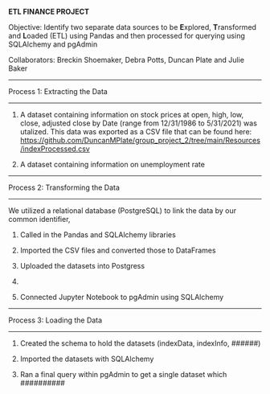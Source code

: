 **ETL FINANCE PROJECT**


Objective: Identify two separate data sources to be **E**xplored, **T**ransformed and **L**oaded (ETL) using Pandas and 
then processed for querying using SQLAlchemy and pgAdmin



Collaborators:  Breckin Shoemaker, Debra Potts, Duncan Plate and Julie Baker

__________________________________________________________________________________________________________________________

Process 1: Extracting the Data
_____________________________
1.	A dataset containing information on stock prices at open, high, low, close, adjusted close by Date (range from 12/31/1986 to 5/31/2021) was utalized.  This data was exported as a CSV file that can be found here: https://github.com/DuncanMPlate/group_project_2/tree/main/Resources/indexProcessed.csv

2.	A dataset containing information on unemployment rate
______________________________

Process 2: Transforming the Data
_____________________________
We utilized a relational database (PostgreSQL) to link the data by our common identifier, 
1.	Called in the Pandas and SQLAlchemy libraries

2.	Imported the CSV files and converted those to DataFrames

3.	Uploaded the datasets into Postgress

4.	

5.	Connected Jupyter Notebook to pgAdmin using SQLAlchemy
_____________________________

Process 3: Loading the Data
_____________________________
1.	Created the schema to hold the datasets (indexData, indexInfo, ######)

2.	Imported the datasets with SQLAlchemy

3.	Ran a final query within pgAdmin to get a single dataset which ##########



